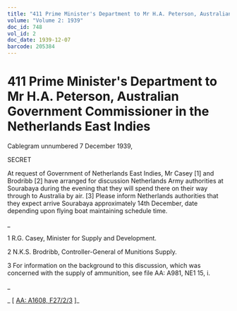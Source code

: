 ```yaml
---
title: "411 Prime Minister's Department to Mr H.A. Peterson, Australian Government Commissioner in the Netherlands East Indies"
volume: "Volume 2: 1939"
doc_id: 748
vol_id: 2
doc_date: 1939-12-07
barcode: 205384
---
```


# 411 Prime Minister's Department to Mr H.A. Peterson, Australian Government Commissioner in the Netherlands East Indies

Cablegram unnumbered 7 December 1939,

SECRET

At request of Government of Netherlands East Indies, Mr Casey [1] and Brodribb [2] have arranged for discussion Netherlands Army authorities at Sourabaya during the evening that they will spend there on their way through to Australia by air. [3] Please inform Netherlands authorities that they expect arrive Sourabaya approximately 14th December, date depending upon flying boat maintaining schedule time.

_

1 R.G. Casey, Minister for Supply and Development.

2 N.K.S. Brodribb, Controller-General of Munitions Supply.

3 For information on the background to this discussion, which was concerned with the supply of ammunition, see file AA: A981, NE1 15, i.

_

_ [ [AA: A1608, F27/2/3](http://www.naa.gov.au/cgi-bin/Search?O=I&Number=205384) ]_
